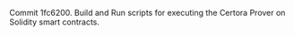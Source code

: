 Commit 1fc6200.                    Build and Run scripts for executing the Certora Prover on Solidity smart contracts.